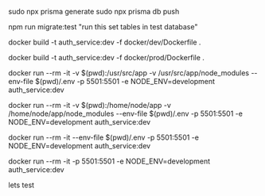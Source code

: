 sudo npx prisma generate
sudo npx prisma db push

npm run migrate:test "run this set tables in test database"

docker build -t auth_service:dev -f docker/dev/Dockerfile .

docker build -t auth_service:dev -f docker/prod/Dockerfile .

docker run --rm -it -v $(pwd):/usr/src/app -v /usr/src/app/node_modules --env-file $(pwd)/.env -p 5501:5501 -e NODE_ENV=development auth_service:dev

docker run --rm -it -v $(pwd):/home/node/app -v /home/node/app/node_modules --env-file $(pwd)/.env -p 5501:5501 -e NODE_ENV=development auth_service:dev

docker run --rm -it --env-file $(pwd)/.env -p 5501:5501 -e NODE_ENV=development auth_service:dev

docker run --rm -it -p 5501:5501 -e NODE_ENV=development auth_service:dev


lets test